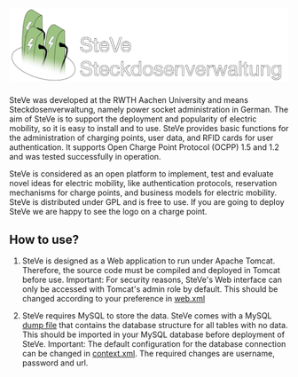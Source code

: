 ![SteVe](src/main/webapp/logo.png)
=====

SteVe was developed at the RWTH Aachen University and means Steckdosenverwaltung, namely power socket administration in German. The aim of SteVe is to support the deployment and popularity of electric mobility, so it is easy to install and to use. SteVe provides basic functions for the administration of charging points, user data, and RFID cards for user authentication. It supports Open Charge Point Protocol (OCPP) 1.5 and 1.2 and was tested successfully in operation.

SteVe is considered as an open platform to implement, test and evaluate novel ideas for electric mobility, like authentication protocols, reservation mechanisms for charge points, and business models for electric mobility. SteVe is distributed under GPL and is free to use. If you are going to deploy SteVe we are happy to see the logo on a charge point.

How to use?
-----

1. SteVe is designed as a Web application to run under Apache Tomcat. Therefore, the source code must be compiled and deployed in Tomcat before use.
Important: For security reasons, SteVe's Web interface can only be accessed with Tomcat's admin role by default. This should be changed according to your preference in [web.xml](src/main/webapp/WEB-INF/web.xml)

2. SteVe requires MySQL to store the data. SteVe comes with a MySQL [dump file](steve-dump-no-data.sql) that contains the database structure for all tables with no data. This should be imported in your MySQL database before deployment of SteVe.
Important: The default configuration for the database connection can be changed in [context.xml](src/main/webapp/META-INF/context.xml). The required changes are username, password and url.


